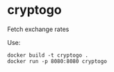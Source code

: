 # cryptogo
Fetch exchange rates

Use:
```
docker build -t cryptogo .
docker run -p 8080:8080 cryptogo
```

